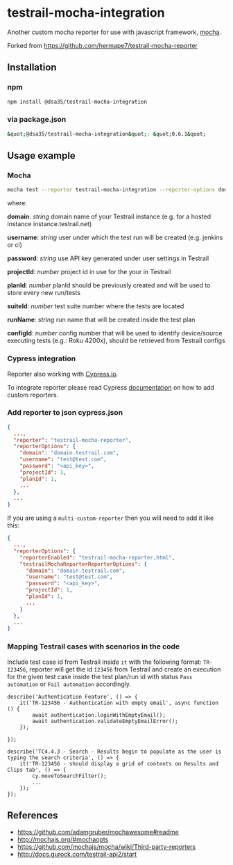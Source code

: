 # testrail-mocha-integration

Another custom mocha reporter for use with javascript framework, [mocha](https://mochajs.org/).

Forked from https://github.com/hermape7/testrail-mocha-reporter

## Installation

### npm

```Bash
npm install @dsa35/testrail-mocha-integration
```

### via package.json

```Bash
&quot;@dsa35/testrail-mocha-integration&quot;: &quot;0.6.1&quot;
```

## Usage example

### Mocha

```bash
mocha test --reporter testrail-mocha-integration --reporter-options domain=testrail.domain.com,username=email@domain.com,password=<api_key>,projectId=89,planId=84832,suiteId=8498,runName=Automated,configId=685
```
where:

**domain**: *string* domain name of your Testrail instance (e.g. for a hosted instance instance.testrail.net)

**username**: *string* user under which the test run will be created (e.g. jenkins or ci)

**password**: *string* use API key generated under user settings in Testrail

**projectId**: *number* project id in use for the your in Testrail

**planId**: *number* planId should be previously created and will be used to store every new run/tests

**suiteId**: *number* test suite number where the tests are located

**runName**: *string* run name that will be created inside the test plan

**configId**: *number* config number that will be used to identify device/source executing tests (e.g.: Roku 4200x), should be retrieved from Testrail configs


### Cypress integration

Reporter also working with [Cypress.io](https://www.cypress.io/).

To integrate reporter please read Cypress [documentation](https://docs.cypress.io/guides/tooling/reporters.html) on how to add custom reporters.

### Add reporter to json cypress.json

```json
{
  ...,
  "reporter": "testrail-mocha-reporter",
  "reporterOptions": {
    "domain": "domain.testrail.com",
    "username": "test@test.com",
    "password": "<api_key>",
    "projectId": 1,  
    "planId": 1,
    ...
  },
  ...
}
```

If you are using a `multi-custom-reporter` then you will need to add it like this: 

```json
{
  ...,
  "reporterOptions": {
    "reporterEnabled": "testrail-mocha-reporter,html",
    "testrailMochaReporterReporterOptions": {
      "domain": "domain.testrail.com",
      "username": "test@test.com",
      "password": "<api_key>",
      "projectId": 1,  
      "planId": 1,
      ...
    }
  },
  ...
}

```

### Mapping Testrail cases with scenarios in the code

Include test case id from Testrail inside `it` with the following format: `TR-123456`, reporter will get the id `123456` from Testrail and create an execution for the given test case inside the test plan/run id with status `Pass automation` or `Fail automation` accordingly.

```
describe('Authentication Feature', () => {
    it('TR-123456 - Authentication with empty email', async function () {
        await authentication.loginWithEmptyEmail();
        await authentication.validateEmptyEmailError();
    });

});
```

```
describe('TC4.4.3 - Search - Results begin to populate as the user is typing the search criteria', () => {
    it('TR-123456 - should display a grid of contents on Results and Clips tab', () => {
        cy.moveToSearchFilter();
        ...
    });
});
```

## References

* <https://github.com/adamgruber/mochawesome#readme>
* <http://mochajs.org/#mochaopts>
* <https://github.com/mochajs/mocha/wiki/Third-party-reporters>
* <http://docs.gurock.com/testrail-api2/start>
